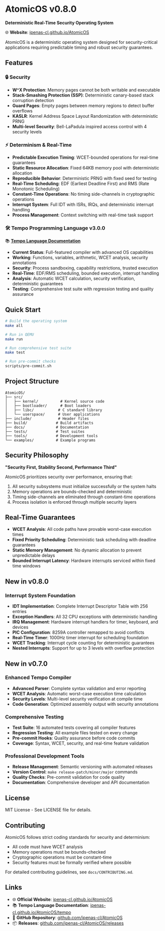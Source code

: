 # AtomicOS v0.8.0

**Deterministic Real-Time Security Operating System**

🌐 **Website**: [ipenas-cl.github.io/AtomicOS](https://ipenas-cl.github.io/AtomicOS)

AtomicOS is a deterministic operating system designed for security-critical applications requiring predictable timing and robust security guarantees.

## Features

### 🔒 Security
- **W^X Protection**: Memory pages cannot be both writable and executable
- **Stack-Smashing Protection (SSP)**: Deterministic canary-based stack corruption detection
- **Guard Pages**: Empty pages between memory regions to detect buffer overflows
- **KASLR**: Kernel Address Space Layout Randomization with deterministic PRNG
- **Multi-level Security**: Bell-LaPadula inspired access control with 4 security levels

### ⚡ Determinism & Real-Time
- **Predictable Execution Timing**: WCET-bounded operations for real-time guarantees
- **Static Resource Allocation**: Fixed 64KB memory pool with deterministic allocation
- **Reproducible Behavior**: Deterministic PRNG with fixed seed for testing
- **Real-Time Scheduling**: EDF (Earliest Deadline First) and RMS (Rate Monotonic Scheduling)
- **Constant-Time Operations**: No timing side-channels in cryptographic operations
- **Interrupt System**: Full IDT with ISRs, IRQs, and deterministic interrupt handling
- **Process Management**: Context switching with real-time task support

### 🛠️ Tempo Programming Language v3.0.0

📚 **[Tempo Language Documentation](https://ipenas-cl.github.io/AtomicOS/tempo)**

- **Current Status**: Full-featured compiler with advanced OS capabilities
- **Working**: Functions, variables, arithmetic, WCET analysis, security annotations
- **Security**: Process sandboxing, capability restrictions, trusted execution
- **Real-Time**: EDF/RMS scheduling, bounded execution, interrupt handling  
- **Analysis**: Automatic WCET calculation, security verification, deterministic guarantees
- **Testing**: Comprehensive test suite with regression testing and quality assurance

## Quick Start

```bash
# Build the operating system
make all

# Run in QEMU
make run

# Run comprehensive test suite
make test

# Run pre-commit checks
scripts/pre-commit.sh
```

## Project Structure

```
AtomicOS/
├── src/
│   ├── kernel/          # Kernel source code
│   ├── bootloader/      # Boot loaders
│   ├── libc/           # C standard library
│   └── userspace/      # User applications
├── include/            # Header files
├── build/             # Build artifacts
├── docs/              # Documentation
├── tests/             # Test suites
├── tools/             # Development tools
└── examples/          # Example programs
```

## Security Philosophy

**"Security First, Stability Second, Performance Third"**

AtomicOS prioritizes security over performance, ensuring that:
1. All security subsystems must initialize successfully or the system halts
2. Memory operations are bounds-checked and deterministic
3. Timing side-channels are eliminated through constant-time operations
4. Process isolation is enforced through multiple security layers

## Real-Time Guarantees

- **WCET Analysis**: All code paths have provable worst-case execution times
- **Fixed Priority Scheduling**: Deterministic task scheduling with deadline guarantees
- **Static Memory Management**: No dynamic allocation to prevent unpredictable delays
- **Bounded Interrupt Latency**: Hardware interrupts serviced within fixed time windows

## New in v0.8.0

### Interrupt System Foundation
- **IDT Implementation**: Complete Interrupt Descriptor Table with 256 entries
- **Exception Handlers**: All 32 CPU exceptions with deterministic handling
- **IRQ Management**: Hardware interrupt handlers for timer, keyboard, and devices
- **PIC Configuration**: 8259A controller remapped to avoid conflicts
- **Real-Time Timer**: 1000Hz timer interrupt for scheduling foundation
- **WCET Tracking**: Interrupt cycle counting for deterministic guarantees
- **Nested Interrupts**: Support for up to 3 levels with overflow protection

## New in v0.7.0

### Enhanced Tempo Compiler
- **Advanced Parser**: Complete syntax validation and error reporting
- **WCET Analysis**: Automatic worst-case execution time calculation
- **Security Levels**: Multi-level security verification at compile time
- **Code Generation**: Optimized assembly output with security annotations

### Comprehensive Testing
- **Test Suite**: 16 automated tests covering all compiler features
- **Regression Testing**: All example files tested on every change
- **Pre-commit Hooks**: Quality assurance before code commits
- **Coverage**: Syntax, WCET, security, and real-time feature validation

### Professional Development Tools
- **Release Management**: Semantic versioning with automated releases
- **Version Control**: `make release-patch/minor/major` commands
- **Quality Checks**: Pre-commit validation for code quality
- **Documentation**: Comprehensive developer and API documentation

## License

MIT License - See LICENSE file for details.

## Contributing

AtomicOS follows strict coding standards for security and determinism:
- All code must have WCET analysis
- Memory operations must be bounds-checked
- Cryptographic operations must be constant-time
- Security features must be formally verified where possible

For detailed contributing guidelines, see `docs/CONTRIBUTING.md`.

## Links

- 🌐 **Official Website**: [ipenas-cl.github.io/AtomicOS](https://ipenas-cl.github.io/AtomicOS)
- 📚 **Tempo Language Documentation**: [ipenas-cl.github.io/AtomicOS/tempo](https://ipenas-cl.github.io/AtomicOS/tempo)
- 🔧 **GitHub Repository**: [github.com/ipenas-cl/AtomicOS](https://github.com/ipenas-cl/AtomicOS)
- 📦 **Releases**: [github.com/ipenas-cl/AtomicOS/releases](https://github.com/ipenas-cl/AtomicOS/releases)